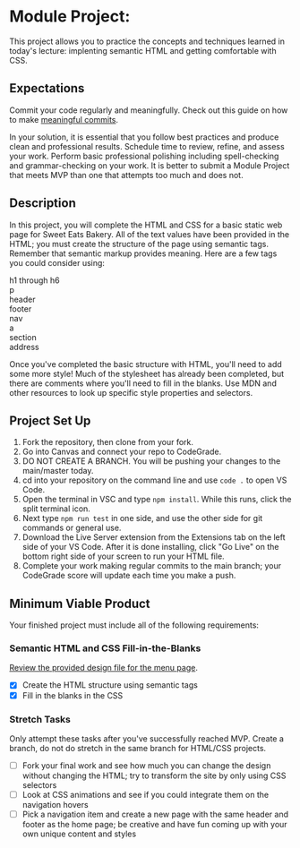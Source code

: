 # Module Project:

This project allows you to practice the concepts and techniques learned in today's lecture: implenting semantic HTML and getting comfortable with CSS.

## Expectations

Commit your code regularly and meaningfully. Check out this guide on how to make [meaningful commits](https://cbea.ms/git-commit/).

In your solution, it is essential that you follow best practices and produce clean and professional results. Schedule time to review, refine, and assess your work. Perform basic professional polishing including spell-checking and grammar-checking on your work. It is better to submit a Module Project that meets MVP than one that attempts too much and does not.

## Description

In this project, you will complete the HTML and CSS for a basic static web page for Sweet Eats Bakery. All of the text values have been provided in the HTML; you must create the structure of the page using semantic tags. Remember that semantic markup provides meaning. Here are a few tags you could consider using:

h1 through h6<br />
p<br />
header<br />
footer<br />
nav<br />
a<br />
section<br />
address

Once you've completed the basic structure with HTML, you'll need to add some more style! Much of the stylesheet has already been completed, but there are comments where you'll need to fill in the blanks. Use MDN and other resources to look up specific style properties and selectors.

## Project Set Up

1. Fork the repository, then clone from your fork.
2. Go into Canvas and connect your repo to CodeGrade.
3. DO NOT CREATE A BRANCH. You will be pushing your changes to the main/master today.
4. cd into your repository on the command line and use `code .` to open VS Code.
5. Open the terminal in VSC and type `npm install`. While this runs, click the split terminal icon.
6. Next type `npm run test` in one side, and use the other side for git commands or general use.
7. Download the Live Server extension from the Extensions tab on the left side of your VS Code. After it is done installing, click "Go Live" on the bottom right side of your screen to run your HTML file.
8. Complete your work making regular commits to the main branch; your CodeGrade score will update each time you make a push.

## Minimum Viable Product

Your finished project must include all of the following requirements:

### Semantic HTML and CSS Fill-in-the-Blanks

[Review the provided design file for the menu page](design-files/Unit1-Sprint3-Module1.png).

- [x] Create the HTML structure using semantic tags
- [x] Fill in the blanks in the CSS

### Stretch Tasks

Only attempt these tasks after you've successfully reached MVP. Create a branch, do not do stretch in the same branch for HTML/CSS projects.

- [ ] Fork your final work and see how much you can change the design without changing the HTML; try to transform the site by only using CSS selectors
- [ ] Look at CSS animations and see if you could integrate them on the navigation hovers
- [ ] Pick a navigation item and create a new page with the same header and footer as the home page; be creative and have fun coming up with your own unique content and styles
